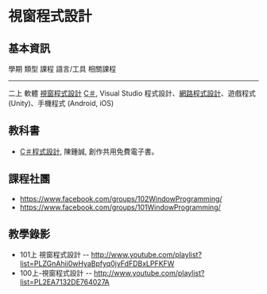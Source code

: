# 視窗程式設計

## 基本資訊

學期     類型         課程              語言/工具                          相關課程
------   ----------   ---------------   --------------------------------   -----------------------------------------------------------------
二上     軟體         [視窗程式設計]    [C＃], Visual Studio               程式設計、[網路程式設計]、遊戲程式 (Unity)、手機程式 (Android, iOS)

## 教科書
* [C＃程式設計], 陳鍾誠, 創作共用免費電子書。

## 課程社團
* <https://www.facebook.com/groups/102WindowProgramming/>
* <https://www.facebook.com/groups/101WindowProgramming/>

## 教學錄影
* 101上 視窗程式設計 -- <http://www.youtube.com/playlist?list=PLZGnAhii0wHyaBpfyq0jyFdFDBxLPFKFW>
* 100上-視窗程式設計 -- <http://www.youtube.com/playlist?list=PL2EA7132DE764027A>



[專為程式人寫的 - 微積分]:../../ca/htm/book.html           
[C＃程式設計]:../../cs/htm/book.html
[Web 程式設計]:../../wp/htm/book.html
[語言處理技術 - 使用 C 語言實作]:../../cl/htm/book.html
[機率統計 - 使用 R 軟體]:../../st/htm/book.html
[開放電腦計畫]:../../oc/htm/book.html
[Blender 動畫設計]:../../3d/htm/book.html

[網路程式設計]:course_wp.html
[視窗程式設計]:course_wi.html
[計算機結構]:course_co.html
[系統程式]:course_sp.html
[機率統計]:course_st.html
[動畫設計]:course_3d.html
[計算語言學]:course_cl.html
[微積分]:course_ca.html

[Verilog]:../../ve/htm/book.html
[C＃]:../../cs/htm/book.html
[C]:../../c/htm/book.html
[Blender]:../../3d/htm/book.html
[JavaScript]:../../js/htm/book.html
[R]:../../r/htm/book.html
